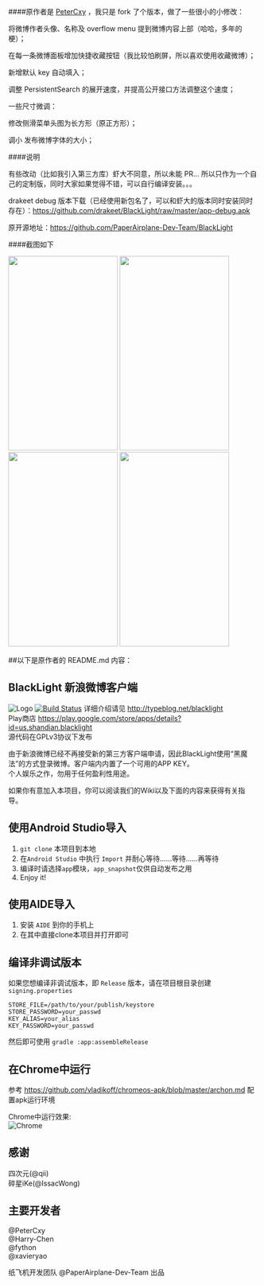 ####原作者是 [PeterCxy](https://github.com/PeterCxy) ，我只是 fork 了个版本，做了一些很小的小修改：


将微博作者头像、名称及 overflow menu 提到微博内容上部（哈哈，多年的梗）；

在每一条微博面板增加快捷收藏按钮（我比较怕刷屏，所以喜欢使用收藏微博）；

新增默认 key 自动填入；

调整 PersistentSearch 的展开速度，并提高公开接口方法调整这个速度；

一些尺寸微调：

修改侧滑菜单头图为长方形（原正方形）；

调小 发布微博字体的大小；

####说明

有些改动（比如我引入第三方库）虾大不同意，所以未能 PR... 所以只作为一个自己的定制版，同时大家如果觉得不错，可以自行编译安装。。。

drakeet debug 版本下载（已经使用新包名了，可以和虾大的版本同时安装同时存在）：https://github.com/drakeet/BlackLight/raw/master/app-debug.apk

原开源地址：https://github.com/PaperAirplane-Dev-Team/BlackLight 

####截图如下

<img src="http://7xiabt.com1.z0.glb.clouddn.com/FhsWvtvR1CS9fweiVJVtta9pog0S" width="220" height="391" /> <img src="http://7xiabt.com1.z0.glb.clouddn.com/FjVJTD1qF2imUW9XziSSvvl6vDM2" width="220" height="391" /> <img src="http://7xiabt.com1.z0.glb.clouddn.com/Fk_7KR6w1DGvqrVlygYeuYTwCi73" width="220" height="391" /> <img src="http://7xiabt.com1.z0.glb.clouddn.com/Fl4A6GcSfDkU3N0JjVOUjdK-CjXc" width="220" height="391" />


##以下是原作者的 README.md 内容：


BlackLight 新浪微博客户端
---
![Logo](https://raw.githubusercontent.com/PaperAirplane-Dev-Team/BlackLight/master/art/logo.png)
[![Build Status](https://travis-ci.org/PaperAirplane-Dev-Team/BlackLight.svg?branch=master)](https://travis-ci.org/PaperAirplane-Dev-Team/BlackLight)
详细介绍请见 <http://typeblog.net/blacklight>  
Play商店 <https://play.google.com/store/apps/details?id=us.shandian.blacklight>  
源代码在GPLv3协议下发布

由于新浪微博已经不再接受新的第三方客户端申请，因此BlackLight使用“黑魔法”的方式登录微博。客户端内内置了一个可用的APP KEY。  
个人娱乐之作，勿用于任何盈利性用途。  

如果你有意加入本项目，你可以阅读我们的Wiki以及下面的内容来获得有关指导。  

使用Android Studio导入
---
1. `git clone` 本项目到本地
2. 在`Android Studio` 中执行 `Import` 并耐心等待……等待……再等待
3. 编译时请选择`app`模块，`app_snapshot`仅供自动发布之用
4. Enjoy it!

使用AIDE导入
---
1. 安装 `AIDE` 到你的手机上
2. 在其中直接clone本项目并打开即可

编译非调试版本
---
如果您想编译非调试版本，即 `Release` 版本，请在项目根目录创建 `signing.properties`

```
STORE_FILE=/path/to/your/publish/keystore
STORE_PASSWORD=your_passwd
KEY_ALIAS=your_alias
KEY_PASSWORD=your_passwd
```

然后即可使用 `gradle :app:assembleRelease`

在Chrome中运行
---
参考 <https://github.com/vladikoff/chromeos-apk/blob/master/archon.md> 配置apk运行环境

Chrome中运行效果:  
![Chrome](https://raw.githubusercontent.com/PaperAirplane-Dev-Team/BlackLight/master/art/chrome-screenshot.png)

感谢
---
四次元(@qii)  
碎星iKe(@IssacWong)


主要开发者
---
@PeterCxy  
@Harry-Chen  
@fython  
@xavieryao

纸飞机开发团队 @PaperAirplane-Dev-Team 出品
